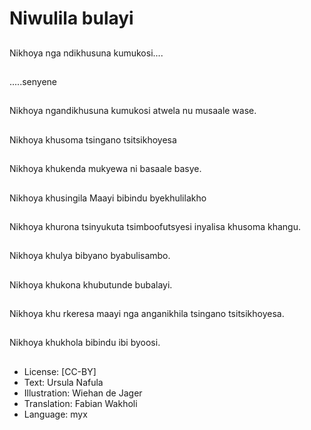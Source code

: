 # Niwulila bulayi

##
Nikhoya nga
ndikhusuna kumukosi....

##
.....senyene

##
Nikhoya ngandikhusuna
kumukosi atwela nu
musaale wase.

##
Nikhoya khusoma
tsingano tsitsikhoyesa

##
Nikhoya khukenda
mukyewa ni basaale
basye.

##
Nikhoya khusingila
Maayi bibindu
byekhulilakho

##
Nikhoya khurona
tsinyukuta
tsimboofutsyesi inyalisa
khusoma khangu.

##
Nikhoya khulya bibyano
byabulisambo.

##
Nikhoya khukona
khubutunde bubalayi.

##
Nikhoya khu rkeresa
maayi nga anganikhila
tsingano tsitsikhoyesa.

##
Nikhoya khukhola
bibindu ibi byoosi.

##
* License: [CC-BY]
* Text: Ursula Nafula
* Illustration: Wiehan de Jager
* Translation: Fabian Wakholi
* Language: myx

